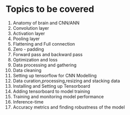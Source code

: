# Topics to be covered

 1) Anatomy of brain and CNN/ANN
 2) Convolution layer
 3) Activation layer
 4) Pooling layer
 5) Flattening and Full connection
 6) Zero - padding
 7) Forward pass and backward pass
 8) Optimization and loss 
 9) Data processing and gathering
 10) Data cleaning 
 11) Setting up tensorflow for CNN Modelling
 12) Data curation,processing,resizing and stacking data
 13) Installing and Setting up Tensorboard
 14) Adding tensorboard to model training
 15) Training and monitoring model performance
 16) Inference-time 
 17) Accuracy metrics  and finding robustness of the model